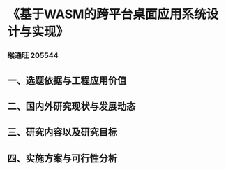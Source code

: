 # 《基于WASM的跨平台桌面应用系统设计与实现》

### 缑通旺 205544

## 一、选题依据与工程应用价值



## 二、国内外研究现状与发展动态



## 三、研究内容以及研究目标



## 四、实施方案与可行性分析









